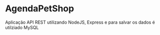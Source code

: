 # AgendaPetShop


Aplicação API REST utilizando NodeJS, Express e para salvar os dados é utilziado MySQL
